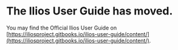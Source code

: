 # The Ilios User Guide has moved.

You may find the Official Ilios User Guide on [https://iliosproject.gitbooks.io/ilios-user-guide/content/](https://iliosproject.gitbooks.io/ilios-user-guide/content/).
